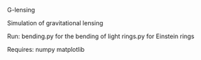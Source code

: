 G-lensing

Simulation of gravitational lensing

Run: bending.py for the bending of light
     rings.py for Einstein rings

Requires:
numpy
matplotlib

